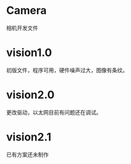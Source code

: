 # Camera
相机开发文件

# vision1.0

初版文件，程序可用，硬件噪声过大，图像有条纹。

# vision2.0

更改驱动，以太网目前有问题还在调试。

# vision2.1

已有方案还未制作
